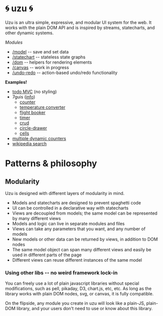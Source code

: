 # :cyclone: uzu :cyclone:

Uzu is an ultra simple, expressive, and modular UI system for the web. It works with the plain DOM API and is inspired by streams, statecharts, and other dynamic systems.

_Modules_
* [/model](/model) -- save and set data
* [/statechart](/statechart) -- stateless state graphs
* [/dom](/dom) -- helpers for rendering elements
* [/canvas](/canvas) -- work in progress
* [/undo-redo](/undo-redo) -- action-based undo/redo functionality

**Examples!**
* [todo MVC](/examples/todo.js) (no styling)
* 7guis ([info](https://github.com/eugenkiss/7guis/wiki))
   * [counter](/examples/7guis/counter.js)
   * [temperature converter](/examples/7guis/temperature-converter.js)
   * [flight booker](/examples/7guis/flight-booker.js)
   * [timer](/examples/7guis/timer.js)
   * [crud](/examples/7guis/crud.js)
   * [circle-drawer](/examples/7guis/circles.js)
   * [cells](/examples/7guis/cells.js)
* [multiple dynamic counters](/examples/counter-many.js)
* [wikipedia search](/examples/wiki-search.js)

# Patterns & philosophy

## Modularity

Uzu is designed with different layers of modularity in mind.

* Models and statecharts are designed to prevent spaghetti code
* UI can be controlled in a declarative way with statecharts
* Views are decoupled from models; the same model can be represented by many different views
* Models and logic can live in separate modules and files
* Views can take any parameters that you want, and any number of models
* New models or other data can be returned by views, in addition to DOM nodes
* The same model object can span many different views and easily be used in different parts of the page
* Different views can reuse different instances of the same model

### Using other libs -- no weird framework lock-in

You can freely use a lot of plain javascript libraries without special modifications, such as pell, pikaday, D3, chart.js, etc, etc. As long as the library works with plain DOM nodes, svg, or canvas, it is fully compatible.

On the flipside, any module you create in uzu will look like a plain-JS, plain-DOM library, and your users don't need to use or know about this library.
